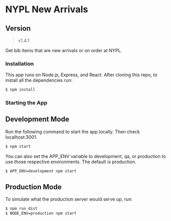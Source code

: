 # NYPL New Arrivals

## Version
> v1.4.1

Get bib items that are new arrivals or on order at NYPL.

### Installation
This app runs on Node.js, Express, and React. After cloning this repo, to install all the dependencies run:

```sh
$ npm install
```

### Starting the App
## Development Mode
Run the following command to start the app locally. Then check localhost:3001.

```sh
$ npm start
```

You can also set the APP_ENV variable to development, qa, or production to use those respective environments. The default is production.

```sh
$ APP_ENV=development npm start
```

## Production Mode
To simulate what the production server would serve up, run:

```sh
$ npm run dist
$ NODE_ENV=production npm start
```
